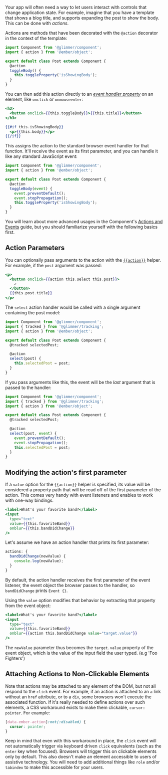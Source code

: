 Your app will often need a way to let users interact with controls that change
application state. For example, imagine that you have a template that shows a
blog title, and supports expanding the post to show the body. This can be done
with _actions_.

Actions are methods that have been decorated with the `@action` decorator in
the context of the template:

```javascript {data-filename=app/components/post/component.js}
import Component from '@glimmer/component';
import { action } from '@ember/object';

export default class Post extends Component {
  @action
  toggleBody() {
    this.toggleProperty('isShowingBody');
  }
}
```

You can then add this action directly to an [_event handler
property_](https://developer.mozilla.org/en-US/docs/Web/API/GlobalEventHandlers)
on an element, like `onclick` or `onmouseenter`:

```handlebars {data-filename=app/components/post/template.hbs}
<h3>
  <button onclick={{this.toggleBody}}>{{this.title}}</button>
</h3>

{{#if this.isShowingBody}}
  <p>{{this.body}}</p>
{{/if}}
```

This assigns the action to the standard browser event handler for that function.
It'll receive the event as its first parameter, and you can handle it like any
standard JavaScript event:

```javascript {data-filename=app/components/post/component.js}
import Component from '@glimmer/component';
import { action } from '@ember/object';

export default class Post extends Component {
  @action
  toggleBody(event) {
    event.preventDefault();
    event.stopPropagation();
    this.toggleProperty('isShowingBody');
  }
}
```

You will learn about more advanced usages in the Component's [Actions and
Events](../../components/actions-and-events/) guide, but you should familiarize
yourself with the following basics first.

## Action Parameters

You can optionally pass arguments to the action with the
[`{{action}}`](https://www.emberjs.com/api/ember/release/classes/Ember.Templates.helpers/methods/action?anchor=action)
helper. For example, if the `post` argument was passed:

```handlebars {data-filename=app/components/post/template.hbs}
<p>
  <button onclick={{action this.select this.post}}>
    ✓
  </button>
  {{this.post.title}}
</p>
```

The `select` action handler would be called with a single argument
containing the post model:

```javascript {data-filename=app/components/post/component.js}
import Component from '@glimmer/component';
import { tracked } from '@glimmer/tracking';
import { action } from '@ember/object';

export default class Post extends Component {
  @tracked selectedPost;

  @action
  select(post) {
    this.selectedPost = post;
  }
}
```

If you pass arguments like this, the event will be the _last_ argument that is
passed to the handler:

```javascript {data-filename=app/components/post/component.js}
import Component from '@glimmer/component';
import { tracked } from '@glimmer/tracking';
import { action } from '@ember/object';

export default class Post extends Component {
  @tracked selectedPost;

  @action
  select(post, event) {
    event.preventDefault();
    event.stopPropagation();
    this.selectedPost = post;
  }
}
```

## Modifying the action's first parameter

If a `value` option for the `{{action}}` helper is specified, its value will be
considered a property path that will be read off of the first parameter of the
action. This comes very handy with event listeners and enables to work with
one-way bindings.

```handlebars
<label>What's your favorite band?</label>
<input
  type="text"
  value={{this.favoriteBand}}
  onblur={{this.bandDidChange}}
/>
```

Let's assume we have an action handler that prints its first parameter:

```javascript
actions: {
  bandDidChange(newValue) {
    console.log(newValue);
  }
}
```

By default, the action handler receives the first parameter of the event
listener, the event object the browser passes to the handler, so `bandDidChange`
prints `Event {}`.

Using the `value` option modifies that behavior by extracting that property from
the event object:

```handlebars
<label>What's your favorite band?</label>
<input
  type="text"
  value={{this.favoriteBand}}
  onblur={{action this.bandDidChange value="target.value"}}
/>
```

The `newValue` parameter thus becomes the `target.value` property of the event
object, which is the value of the input field the user typed. (e.g 'Foo
Fighters')

## Attaching Actions to Non-Clickable Elements

Note that actions may be attached to any element of the DOM, but not all respond
to the `click` event. For example, if an action is attached to an `a` link
without an `href` attribute, or to a `div`, some browsers won't execute the
associated function. If it's really needed to define actions over such elements,
a CSS workaround exists to make them clickable, `cursor: pointer`. For example:

```css
[data-ember-action]:not(:disabled) {
  cursor: pointer;
}
```

Keep in mind that even with this workaround in place, the `click` event will not
automatically trigger via keyboard driven `click` equivalents (such as the
`enter` key when focused). Browsers will trigger this on clickable elements only
by default. This also doesn't make an element accessible to users of assistive
technology. You will need to add additional things like `role` and/or `tabindex`
to make this accessible for your users.
